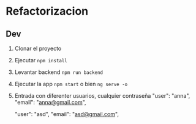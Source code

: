 # Refactorizacion
## Dev

1. Clonar el proyecto
2. Ejecutar ```npm install```
3. Levantar backend ```npm run backend```
4. Ejecutar la app ```npm start``` o bien ```ng serve -o```

5. Entrada con diferenter usuarios, cualquier contraseña
      "user": "anna",
      "email": "anna@gmail.com",

      "user": "asd",
      "email": "asd@gmail.com",




